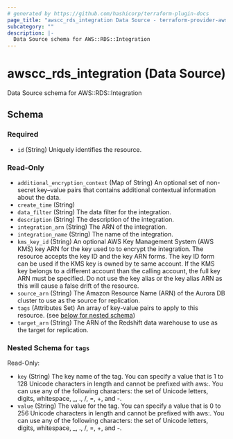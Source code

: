 ```yaml
---
# generated by https://github.com/hashicorp/terraform-plugin-docs
page_title: "awscc_rds_integration Data Source - terraform-provider-awscc"
subcategory: ""
description: |-
  Data Source schema for AWS::RDS::Integration
---
```


# awscc_rds_integration (Data Source)

Data Source schema for AWS::RDS::Integration



<!-- schema generated by tfplugindocs -->
## Schema

### Required

- `id` (String) Uniquely identifies the resource.

### Read-Only

- `additional_encryption_context` (Map of String) An optional set of non-secret key–value pairs that contains additional contextual information about the data.
- `create_time` (String)
- `data_filter` (String) The data filter for the integration.
- `description` (String) The description of the integration.
- `integration_arn` (String) The ARN of the integration.
- `integration_name` (String) The name of the integration.
- `kms_key_id` (String) An optional AWS Key Management System (AWS KMS) key ARN for the key used to to encrypt the integration. The resource accepts the key ID and the key ARN forms. The key ID form can be used if the KMS key is owned by te same account. If the KMS key belongs to a different account than the calling account, the full key ARN must be specified. Do not use the key alias or the key alias ARN as this will cause a false drift of the resource.
- `source_arn` (String) The Amazon Resource Name (ARN) of the Aurora DB cluster to use as the source for replication.
- `tags` (Attributes Set) An array of key-value pairs to apply to this resource. (see [below for nested schema](#nestedatt--tags))
- `target_arn` (String) The ARN of the Redshift data warehouse to use as the target for replication.

<a id="nestedatt--tags"></a>
### Nested Schema for `tags`

Read-Only:

- `key` (String) The key name of the tag. You can specify a value that is 1 to 128 Unicode characters in length and cannot be prefixed with aws:. You can use any of the following characters: the set of Unicode letters, digits, whitespace, _, ., /, =, +, and -.
- `value` (String) The value for the tag. You can specify a value that is 0 to 256 Unicode characters in length and cannot be prefixed with aws:. You can use any of the following characters: the set of Unicode letters, digits, whitespace, _, ., /, =, +, and -.
